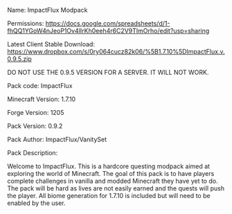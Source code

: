 Name: ImpactFlux Modpack

Permissions: https://docs.google.com/spreadsheets/d/1-fhQQ1YGoW4nJeoP1Ov4lIrKh0eeh4r6C2V9TImOrho/edit?usp=sharing

Latest Client Stable Download: https://www.dropbox.com/s/0ry064cucz82k06/%5B1.7.10%5DImpactFlux.v.0.9.5.zip

DO NOT USE THE 0.9.5 VERSION FOR A SERVER.  IT WILL NOT WORK.


Pack code: ImpactFlux

Minecraft Version: 1.7.10

Forge Version: 1205

Pack Version: 0.9.2

Pack Author: ImpactFlux/VanitySet

Pack Description:

Welcome to ImpactFlux.  This is a hardcore questing modpack aimed at exploring the world of Minecraft.  The goal of this pack is to have players complete challenges in vanilla and modded Minecraft they have yet to do. The pack will be hard as lives are not easily earned and the quests will push the player.  All biome generation for 1.7.10 is included but will need to be enabled by the user.  

